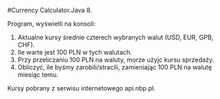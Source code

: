 #Currency Calculator.Java 8.

Program, wyświetli na konsoli:
 1. Aktualne kursy średnie czterech wybranych walut (USD, EUR, GPB, CHF).
 2. Ile warte jest 100 PLN w tych walutach.
 3. Przy przeliczaniu 100 PLN na waluty, morze użyjc kursu sprzedaży.
 4. Obliczyć, ile byśmy zarobili/stracili, zamieniając 100 PLN na walutę miesiąc temu.

Kursy  pobrany z serwisu internetowego api.nbp.pl.




